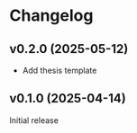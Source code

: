 # Changelog

## v0.2.0 (2025-05-12)

- Add thesis template

## v0.1.0 (2025-04-14)

Initial release
